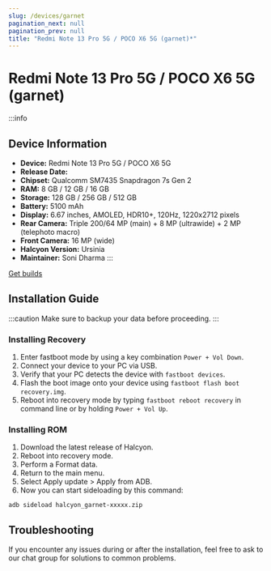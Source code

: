 ```yaml
---
slug: /devices/garnet
pagination_next: null
pagination_prev: null
title: "Redmi Note 13 Pro 5G / POCO X6 5G (garnet)*"
---
```


# Redmi Note 13 Pro 5G / POCO X6 5G (garnet)
:::info
## Device Information

- **Device:** Redmi Note 13 Pro 5G / POCO X6 5G 
- **Release Date:** 
- **Chipset:** 	Qualcomm SM7435 Snapdragon 7s Gen 2
- **RAM:** 8 GB / 12 GB / 16 GB
- **Storage:** 128 GB / 256 GB / 512 GB
- **Battery:** 5100 mAh
- **Display:** 6.67 inches, AMOLED, HDR10+, 120Hz, 1220x2712 pixels
- **Rear Camera:** Triple 200/64 MP (main) + 8 MP (ultrawide) + 2 MP (telephoto macro)
- **Front Camera:** 16 MP (wide)
- **Halcyon Version:** Ursinia
- **Maintainer:** Soni Dharma
:::

<a href="https://www.pling.com/p/2058150/" class="button button--primary">Get builds</a>

## Installation Guide
:::caution
Make sure to backup your data before proceeding.
:::

### Installing Recovery
1. Enter fastboot mode by using a key combination `Power + Vol Down`.
2. Connect your device to your PC via USB.
3. Verify that your PC detects the device with `fastboot devices`.
4. Flash the boot image onto your device using `fastboot flash boot recovery.img`.
5. Reboot into recovery mode by typing `fastboot reboot recovery` in command line or by holding `Power + Vol Up`.

### Installing ROM
1. Download the latest release of Halcyon.
2. Reboot into recovery mode.
3. Perform a Format data.
4. Return to the main menu.
5. Select Apply update > Apply from ADB.
6. Now you can start sideloading by this command:
```
adb sideload halcyon_garnet-xxxxx.zip
```

## Troubleshooting

If you encounter any issues during or after the installation, feel free to ask to our chat group for solutions to common problems.
